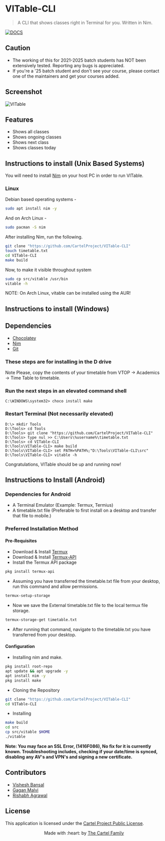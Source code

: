 # VITable-CLI

> A CLI that shows classes right in Terminal for you. Written in Nim.

[![DOCS](https://img.shields.io/badge/Documentation-see%20docs-green?style=flat-square&logo=appveyor)](https://vit-timetableapi.herokuapp.com/docs)

## Caution

- The working of this for 2021-2025 batch students has NOT been extensively tested. Reporting any bugs is appreciated.
- If you're a '25 batch student and don't see your course, please contact one of the maintainers and get your courses added.

## Screenshot

![VITable](/assets/vitable.png)

## Features

- Shows all classes
- Shows ongoing classes
- Shows next class
- Shows classes today

## Instructions to install (Unix Based Systems)

You will need to install [Nim](https://nim-lang.org) on your host PC in order to run VITable.

### Linux

Debian based operating systems -

```sh
sudo apt install nim -y
```

And on Arch Linux -

```sh
sudo pacman -S nim
```

After installing Nim, run the following.

```sh
git clone "https://github.com/CartelProject/VITable-CLI"
touch timetable.txt
cd VITable-CLI
make build
```

Now, to make it visible throughout system

```sh
sudo cp src/vitable /usr/bin
vitable -h
```

NOTE: On Arch Linux, vitable can be installed using the AUR!

## Instructions to install (Windows)

## Dependencies

- [Chocolatey](https://chocolatey.org/install)
- [Nim](https://nim-lang.org)
- [Git](https://git-scm.com/download/win)

### These steps are for installing in the D drive

Note Please, copy the contents of your timetable from VTOP -> Academics -> Time Table to timetable.

### Run the next steps in an elevated command shell

```psh
C:\WINDOWS\system32> choco install make
```

### Restart Terminal (Not necessarily elevated)

```psh
D:\> mkdir Tools
D:\Tools> cd Tools
D:\Tools> git clone "https://github.com/CartelProject/VITable-CLI"
D:\Tools> type nul >> C:\Users\%username%\timetable.txt
D:\Tools> cd VITable-CLI
D:\Tools\VITable-CLI> make build
D:\Tools\VITable-CLI> set PATH=%PATH%;"D:\Tools\VITable-CLI\src"
D:\Tools\VITable-CLI> vitable -h
```

Congratulations, VITable should be up and running now!

## Instructions to Install (Android)

### Dependencies for Android

- A Terminal Emulator (Example: Termux, Termius)
- A timetable.txt file (Preferable to first install on a desktop and transfer that file to mobile.)

### Preferred Installation Method

#### Pre-Requisites

- Download & Install [Termux](https://f-droid.org/repo/com.termux_117.apk)
- Download & Install [Termux-API](https://f-droid.org/repo/com.termux.api_49.apk)
- Install the Termux API package

```sh
pkg install termux-api
```

- Assuming you have transferred the timetable.txt file from your desktop, run this command and allow permissions.

```sh
termux-setup-storage
```

- Now we save the External timetable.txt file to the local termux file storage.

```sh
termux-storage-get timetable.txt
```

- After running that command, navigate to the timetable.txt you have transferred from your desktop.

#### Configuration

- Installing nim and make.

```sh
pkg install root-repo
apt update && apt upgrade -y
apt install nim -y
pkg install make
```

- Cloning the Repository

```sh
git clone "https://github.com/CartelProject/VITable-CLI"
cd VITable-CLI
```

- Installing

```sh
make build
cd src
cp src/vitable $HOME
./vitable
```

**Note: You may face an SSL Error, (1416F086), No fix for it is currently known. Troubleshooting includes, checking if your date/time is synced, disabling any AV's and VPN's and signing a new certificate.**

## Contributors

- <a href="https://github.com/VisheshBansal">Vishesh Bansal</a>
- <a href="https://github.com/gaganmalvi">Gagan Malvi</a>
- <a href="https://github.com/saintwithataint">Rishabh Agrawal</a>

## License
This application is licensed under the [Cartel Project Public License](https://github.com/CartelProject/cpl).

<p align="center">
 Made with :heart: by <a href="https://github.com/CartelProject" target="_blank">The Cartel Family</a>
</p>
